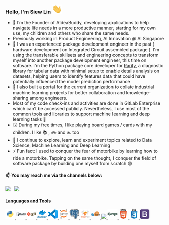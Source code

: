 ### Hello, I'm Siew Lin  <img src="https://github.com/SiewLinYap/SiewLinYap/blob/main/assets/wave.gif" width="30px">

- 🔭 I’m the Founder of AIdeaBuddy, developing applications to help navigate life needs in a more productive manner, starting for my own use, my children and others who share the same needs.
- Previously working in Product Engineering, AI Innovation @ AI Singapore
- 💬 I was an experienced package development engineer in the past ( hardware development on Integrated Circuit assembled package ). I'm using the transferable skillsets and engineering concepts to transform myself into another package development engineer, this time on software. I'm the Python package core developer for [Rarity](https://pypi.org/project/rarity/), a diagnostic library for tabular data with minimal setup to enable details analysis on datasets, helping users to identify features data that could have potentially influenced the model prediction performance
- :office: I also built a portal for the current organization to collate industrial machine learning projects for better collaboration and knowledge-sharing among engineers.
- Most of my code check-ins and activities are done in GitLab Enterprise which can’t be accessed publicly. Nevertheless, I use most of the common tools and libraries to support machine learning and deep learning tasks :dart:
- :clock530: During my free times, I like playing board games / cards with my children. I like :books: , :bike: and :swimmer: too
- 🌱 I continue to explore, learn and experiment topics related to Data Science, Machine Learning and Deep Learning
- ⚡ Fun fact: I used to conquer the fear of motorbike by learning how to ride a motorbike. Tapping on the same thought, I conquer the field of software package by building one myself from scratch :sweat_smile:


#### 📫 You may reach me via the channels below:
  
[<img src="https://img.icons8.com/color/48/000000/linkedin.png" width="4.5%"/>](https://www.linkedin.com/in/siewlinyap)  &nbsp; 
<a href="mailto:siewlin2009@gmail.com"> <img src="https://img.icons8.com/fluent/48/000000/gmail.png" width="4.5%"/>
  
#### Languages and Tools <br />

<code><img height="30" src="https://raw.githubusercontent.com/github/explore/80688e429a7d4ef2fca1e82350fe8e3517d3494d/topics/python/python.png"></code>
<code><img height="30" src="https://raw.githubusercontent.com/github/explore/80688e429a7d4ef2fca1e82350fe8e3517d3494d/topics/bash/bash.png"></code>
<code><img height="30" src="https://raw.githubusercontent.com/github/explore/80688e429a7d4ef2fca1e82350fe8e3517d3494d/topics/git/git.png"></code>
<code><img height="30" src="https://raw.githubusercontent.com/github/explore/80688e429a7d4ef2fca1e82350fe8e3517d3494d/topics/docker/docker.png"></code>
<code><img height="30" src="https://raw.githubusercontent.com/github/explore/80688e429a7d4ef2fca1e82350fe8e3517d3494d/topics/visual-studio-code/visual-studio-code.png"></code>
<code><img height="30" src="https://raw.githubusercontent.com/github/explore/80688e429a7d4ef2fca1e82350fe8e3517d3494d/topics/jupyter-notebook/jupyter-notebook.png"></code>
<code><img height="30" src="https://raw.githubusercontent.com/github/explore/80688e429a7d4ef2fca1e82350fe8e3517d3494d/topics/postgresql/postgresql.png"></code>
<code><img height="30" src="https://raw.githubusercontent.com/github/explore/80688e429a7d4ef2fca1e82350fe8e3517d3494d/topics/tensorflow/tensorflow.png"></code>
<code><img height="30" src="https://raw.githubusercontent.com/github/explore/80688e429a7d4ef2fca1e82350fe8e3517d3494d/topics/scikit-learn/scikit-learn.png"></code>
<code><img height="30" src="https://avatars.githubusercontent.com/u/5997976?s=200&v=4"></code>
<code><img height="30" src="https://raw.githubusercontent.com/github/explore/80688e429a7d4ef2fca1e82350fe8e3517d3494d/topics/django/django.png"></code>
<code><img height="30" src="https://raw.githubusercontent.com/github/explore/80688e429a7d4ef2fca1e82350fe8e3517d3494d/topics/html/html.png"></code>
<code><img height="30" src="https://raw.githubusercontent.com/github/explore/80688e429a7d4ef2fca1e82350fe8e3517d3494d/topics/css/css.png"></code>
<code><img height="30" src="https://raw.githubusercontent.com/github/explore/80688e429a7d4ef2fca1e82350fe8e3517d3494d/topics/bootstrap/bootstrap.png"></code>
